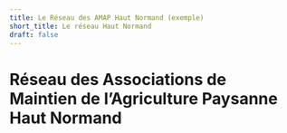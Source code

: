 ```yaml
---
title: Le Réseau des AMAP Haut Normand (exemple)
short_title: Le réseau Haut Normand
draft: false
---
```

# Réseau des Associations de Maintien de l’Agriculture Paysanne Haut Normand